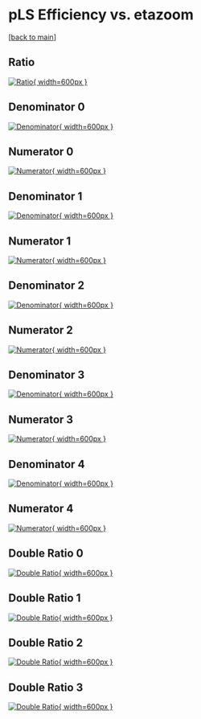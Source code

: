 # pLS Efficiency vs. etazoom

[[back to main](./)]



## Ratio

[![Ratio](../mtv/var/pLS_base_321_0_eff_etazoom.png){ width=600px }](../mtv/var/pLS_base_321_0_eff_etazoom.pdf)

## Denominator 0

[![Denominator](../mtv/den/pLS_base_321_0_eff_etazoom_den0.png){ width=600px }](../mtv/den/pLS_base_321_0_eff_etazoom_den0.pdf)

## Numerator 0

[![Numerator](../mtv/num/pLS_base_321_0_eff_etazoom_num0.png){ width=600px }](../mtv/num/pLS_base_321_0_eff_etazoom_num0.pdf)

## Denominator 1

[![Denominator](../mtv/den/pLS_base_321_0_eff_etazoom_den1.png){ width=600px }](../mtv/den/pLS_base_321_0_eff_etazoom_den1.pdf)

## Numerator 1

[![Numerator](../mtv/num/pLS_base_321_0_eff_etazoom_num1.png){ width=600px }](../mtv/num/pLS_base_321_0_eff_etazoom_num1.pdf)

## Denominator 2

[![Denominator](../mtv/den/pLS_base_321_0_eff_etazoom_den2.png){ width=600px }](../mtv/den/pLS_base_321_0_eff_etazoom_den2.pdf)

## Numerator 2

[![Numerator](../mtv/num/pLS_base_321_0_eff_etazoom_num2.png){ width=600px }](../mtv/num/pLS_base_321_0_eff_etazoom_num2.pdf)

## Denominator 3

[![Denominator](../mtv/den/pLS_base_321_0_eff_etazoom_den3.png){ width=600px }](../mtv/den/pLS_base_321_0_eff_etazoom_den3.pdf)

## Numerator 3

[![Numerator](../mtv/num/pLS_base_321_0_eff_etazoom_num3.png){ width=600px }](../mtv/num/pLS_base_321_0_eff_etazoom_num3.pdf)

## Denominator 4

[![Denominator](../mtv/den/pLS_base_321_0_eff_etazoom_den4.png){ width=600px }](../mtv/den/pLS_base_321_0_eff_etazoom_den4.pdf)

## Numerator 4

[![Numerator](../mtv/num/pLS_base_321_0_eff_etazoom_num4.png){ width=600px }](../mtv/num/pLS_base_321_0_eff_etazoom_num4.pdf)

## Double Ratio 0

[![Double Ratio](../mtv/ratio/pLS_base_321_0_eff_etazoom_ratio0.png){ width=600px }](../mtv/ratio/pLS_base_321_0_eff_etazoom_ratio0.pdf)

## Double Ratio 1

[![Double Ratio](../mtv/ratio/pLS_base_321_0_eff_etazoom_ratio1.png){ width=600px }](../mtv/ratio/pLS_base_321_0_eff_etazoom_ratio1.pdf)

## Double Ratio 2

[![Double Ratio](../mtv/ratio/pLS_base_321_0_eff_etazoom_ratio2.png){ width=600px }](../mtv/ratio/pLS_base_321_0_eff_etazoom_ratio2.pdf)

## Double Ratio 3

[![Double Ratio](../mtv/ratio/pLS_base_321_0_eff_etazoom_ratio3.png){ width=600px }](../mtv/ratio/pLS_base_321_0_eff_etazoom_ratio3.pdf)

